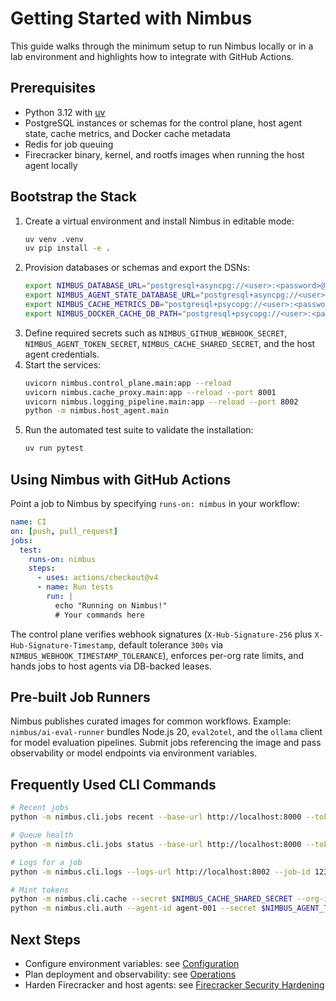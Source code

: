 # Getting Started with Nimbus

This guide walks through the minimum setup to run Nimbus locally or in a lab environment and highlights how to integrate with GitHub Actions.

## Prerequisites

- Python 3.12 with [uv](https://github.com/astral-sh/uv)
- PostgreSQL instances or schemas for the control plane, host agent state, cache metrics, and Docker cache metadata
- Redis for job queuing
- Firecracker binary, kernel, and rootfs images when running the host agent locally

## Bootstrap the Stack

1. Create a virtual environment and install Nimbus in editable mode:
   ```bash
   uv venv .venv
   uv pip install -e .
   ```
2. Provision databases or schemas and export the DSNs:
   ```bash
   export NIMBUS_DATABASE_URL="postgresql+asyncpg://<user>:<password>@db/nimbus_control"
   export NIMBUS_AGENT_STATE_DATABASE_URL="postgresql+asyncpg://<user>:<password>@db/nimbus_agent_state"
   export NIMBUS_CACHE_METRICS_DB="postgresql+psycopg://<user>:<password>@db/nimbus_cache_metrics"
   export NIMBUS_DOCKER_CACHE_DB_PATH="postgresql+psycopg://<user>:<password>@db/nimbus_docker_cache"
   ```
3. Define required secrets such as `NIMBUS_GITHUB_WEBHOOK_SECRET`, `NIMBUS_AGENT_TOKEN_SECRET`, `NIMBUS_CACHE_SHARED_SECRET`, and the host agent credentials.
4. Start the services:
   ```bash
   uvicorn nimbus.control_plane.main:app --reload
   uvicorn nimbus.cache_proxy.main:app --reload --port 8001
   uvicorn nimbus.logging_pipeline.main:app --reload --port 8002
   python -m nimbus.host_agent.main
   ```
5. Run the automated test suite to validate the installation:
   ```bash
   uv run pytest
   ```

## Using Nimbus with GitHub Actions

Point a job to Nimbus by specifying `runs-on: nimbus` in your workflow:

```yaml
name: CI
on: [push, pull_request]
jobs:
  test:
    runs-on: nimbus
    steps:
      - uses: actions/checkout@v4
      - name: Run tests
        run: |
          echo "Running on Nimbus!"
          # Your commands here
```

The control plane verifies webhook signatures (`X-Hub-Signature-256` plus `X-Hub-Signature-Timestamp`, default tolerance `300s` via `NIMBUS_WEBHOOK_TIMESTAMP_TOLERANCE`), enforces per-org rate limits, and hands jobs to host agents via DB-backed leases.

## Pre-built Job Runners

Nimbus publishes curated images for common workflows. Example: `nimbus/ai-eval-runner` bundles Node.js 20, `eval2otel`, and the `ollama` client for model evaluation pipelines. Submit jobs referencing the image and pass observability or model endpoints via environment variables.

## Frequently Used CLI Commands

```bash
# Recent jobs
python -m nimbus.cli.jobs recent --base-url http://localhost:8000 --token $NIMBUS_JWT_SECRET --limit 10

# Queue health
python -m nimbus.cli.jobs status --base-url http://localhost:8000 --token $NIMBUS_JWT_SECRET

# Logs for a job
python -m nimbus.cli.logs --logs-url http://localhost:8002 --job-id 12345 --limit 50

# Mint tokens
python -m nimbus.cli.cache --secret $NIMBUS_CACHE_SHARED_SECRET --org-id 123 --ttl 3600
python -m nimbus.cli.auth --agent-id agent-001 --secret $NIMBUS_AGENT_TOKEN_SECRET --ttl 3600
```

## Next Steps

- Configure environment variables: see [Configuration](./configuration.md)
- Plan deployment and observability: see [Operations](./operations.md)
- Harden Firecracker and host agents: see [Firecracker Security Hardening](./FIRECRACKER_SECURITY.md)
